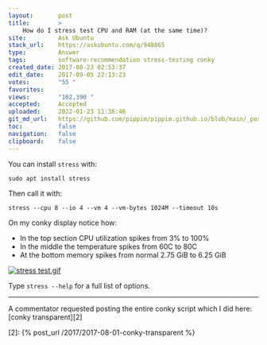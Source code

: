 ```yaml
---
layout:       post
title:        >
    How do I stress test CPU and RAM (at the same time)?
site:         Ask Ubuntu
stack_url:    https://askubuntu.com/q/948865
type:         Answer
tags:         software-recommendation stress-testing conky
created_date: 2017-08-23 02:53:37
edit_date:    2017-09-05 22:13:23
votes:        "55 "
favorites:    
views:        "102,390 "
accepted:     Accepted
uploaded:     2022-01-23 11:36:46
git_md_url:   https://github.com/pippim/pippim.github.io/blob/main/_posts/2017/2017-08-23-How-do-I-stress-test-CPU-and-RAM-^at-the-same-time^^.md
toc:          false
navigation:   false
clipboard:    false
---
```


You can install `stress` with:

``` 
sudo apt install stress
```

Then call it with:

``` 
stress --cpu 8 --io 4 --vm 4 --vm-bytes 1024M --timeout 10s
```

On my conky display notice how:

- In the top section CPU utilization spikes from 3% to 100%
- In the middle the temperature spikes from 60C to 80C
- At the bottom memory spikes from normal 2.75 GiB to 6.25 GiB

[![stress test.gif][1]][1]

Type `stress --help` for a full list of options.


----------

A commentator requested posting the entire conky script which I did here: [conky transparent][2]


  [1]: https://i.stack.imgur.com/bJmjj.gif
  [2]: {% post_url /2017/2017-08-01-conky-transparent %}
